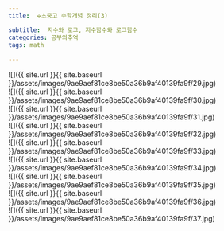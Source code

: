 ```yaml
---
title:  ➗초중고 수학개념 정리(3)

subtitle:  지수와 로그, 지수함수와 로그함수
categories: 공부의추억 
tags: math
 
---
```


  
  
![]({{ site.url }}{{ site.baseurl }}/assets/images/9ae9aef81ce8be50a36b9af40139fa9f/29.jpg)  
![]({{ site.url }}{{ site.baseurl }}/assets/images/9ae9aef81ce8be50a36b9af40139fa9f/30.jpg)  
![]({{ site.url }}{{ site.baseurl }}/assets/images/9ae9aef81ce8be50a36b9af40139fa9f/31.jpg)  
![]({{ site.url }}{{ site.baseurl }}/assets/images/9ae9aef81ce8be50a36b9af40139fa9f/32.jpg)  
![]({{ site.url }}{{ site.baseurl }}/assets/images/9ae9aef81ce8be50a36b9af40139fa9f/33.jpg)  
![]({{ site.url }}{{ site.baseurl }}/assets/images/9ae9aef81ce8be50a36b9af40139fa9f/34.jpg)  
![]({{ site.url }}{{ site.baseurl }}/assets/images/9ae9aef81ce8be50a36b9af40139fa9f/35.jpg)  
![]({{ site.url }}{{ site.baseurl }}/assets/images/9ae9aef81ce8be50a36b9af40139fa9f/36.jpg)  
![]({{ site.url }}{{ site.baseurl }}/assets/images/9ae9aef81ce8be50a36b9af40139fa9f/37.jpg)  
